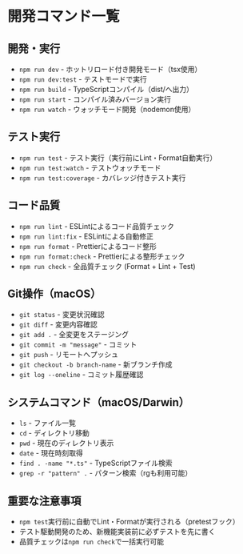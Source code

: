 # 開発コマンド一覧

## 開発・実行
- `npm run dev` - ホットリロード付き開発モード（tsx使用）
- `npm run dev:test` - テストモードで実行
- `npm run build` - TypeScriptコンパイル（dist/へ出力）
- `npm run start` - コンパイル済みバージョン実行
- `npm run watch` - ウォッチモード開発（nodemon使用）

## テスト実行
- `npm run test` - テスト実行（実行前にLint・Format自動実行）
- `npm run test:watch` - テストウォッチモード
- `npm run test:coverage` - カバレッジ付きテスト実行

## コード品質
- `npm run lint` - ESLintによるコード品質チェック
- `npm run lint:fix` - ESLintによる自動修正
- `npm run format` - Prettierによるコード整形
- `npm run format:check` - Prettierによる整形チェック
- `npm run check` - 全品質チェック (Format + Lint + Test)

## Git操作（macOS）
- `git status` - 変更状況確認
- `git diff` - 変更内容確認
- `git add .` - 全変更をステージング
- `git commit -m "message"` - コミット
- `git push` - リモートへプッシュ
- `git checkout -b branch-name` - 新ブランチ作成
- `git log --oneline` - コミット履歴確認

## システムコマンド（macOS/Darwin）
- `ls` - ファイル一覧
- `cd` - ディレクトリ移動
- `pwd` - 現在のディレクトリ表示
- `date` - 現在時刻取得
- `find . -name "*.ts"` - TypeScriptファイル検索
- `grep -r "pattern" .` - パターン検索（rgも利用可能）

## 重要な注意事項
- `npm test`実行前に自動でLint・Formatが実行される（pretestフック）
- テスト駆動開発のため、新機能実装前に必ずテストを先に書く
- 品質チェックは`npm run check`で一括実行可能